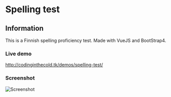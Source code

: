 # Spelling test

## Information

This is a Finnish spelling proficiency test. Made with VueJS and BootStrap4. 

### Live demo

http://codinginthecold.tk/demos/spelling-test/

### Screenshot

![Screenshot](https://i.imgur.com/3c9y4dX.png)